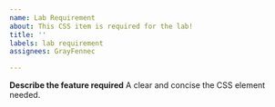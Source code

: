 ```yaml
---
name: Lab Requirement
about: This CSS item is required for the lab!
title: ''
labels: lab requirement
assignees: GrayFennec

---
```


**Describe the feature required**
A clear and concise the CSS element needed.

